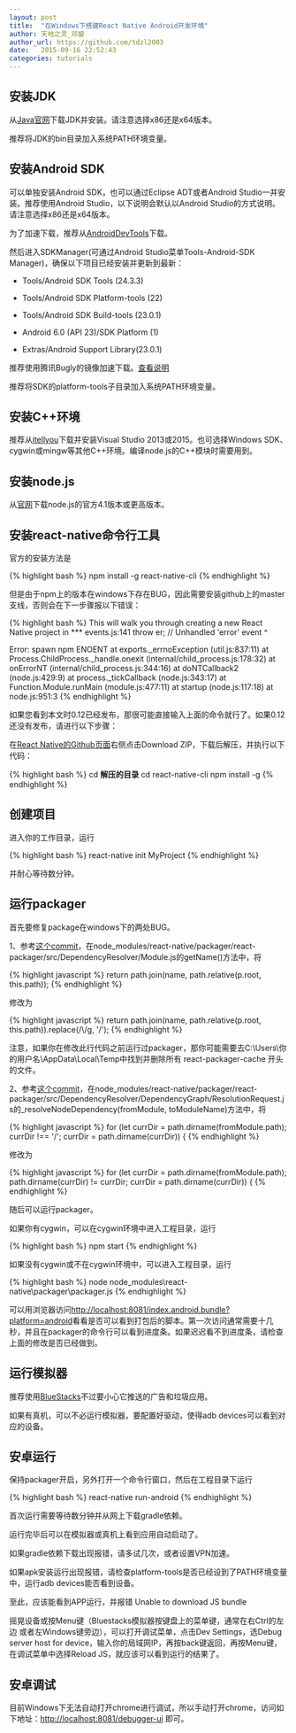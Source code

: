 ```yaml
---
layout: post
title:  "在Windows下搭建React Native Android开发环境"
author: 天地之灵_邓鋆
author_url: https://github.com/tdzl2003
date:   2015-09-16 22:52:43
categories: tutorials
---
```


## 安装JDK ##

从[Java官网](http://www.oracle.com/technetwork/java/javase/downloads/index-jsp-138363.html)下载JDK并安装。请注意选择x86还是x64版本。

推荐将JDK的bin目录加入系统PATH环境变量。

## 安装Android SDK ##

可以单独安装Android SDK，也可以通过Eclipse ADT或者Android Studio一并安装。推荐使用Android Studio，以下说明会默认以Android Studio的方式说明。请注意选择x86还是x64版本。

为了加速下载，推荐从[AndroidDevTools](http://androiddevtools.cn/)下载。

然后进入SDKManager(可通过Android Studio菜单Tools-Android-SDK Manager)，确保以下项目已经安装并更新到最新：

* Tools/Android SDK Tools (24.3.3)

* Tools/Android SDK Platform-tools (22)

* Tools/Android SDK Build-tools (23.0.1)

* Android 6.0 (API 23)/SDK Platform (1)

* Extras/Android Support Library(23.0.1)

推荐使用腾讯Bugly的镜像加速下载。[查看说明](http://android-mirror.bugly.qq.com:8080/include/usage.html)

推荐将SDK的platform-tools子目录加入系统PATH环境变量。

## 安装C++环境 ##

推荐从[itellyou](http://msdn.itellyou.cn/)下载并安装Visual Studio 2013或2015。也可选择Windows SDK、cygwin或mingw等其他C++环境。编译node.js的C++模块时需要用到。

## 安装node.js ##

从[官网](https://nodejs.org/)下载node.js的官方4.1版本或更高版本。

## 安装react-native命令行工具 ##

官方的安装方法是

{% highlight bash %}
npm install -g react-native-cli
{% endhighlight %}

但是由于npm上的版本在windows下存在BUG，因此需要安装github上的master支线，否则会在下一步骤报以下错误：

{% highlight bash %}
This will walk you through creating a new React Native project in ***
events.js:141
      throw er; // Unhandled 'error' event
      ^

Error: spawn npm ENOENT
    at exports._errnoException (util.js:837:11)
    at Process.ChildProcess._handle.onexit (internal/child_process.js:178:32)
    at onErrorNT (internal/child_process.js:344:16)
    at doNTCallback2 (node.js:429:9)
    at process._tickCallback (node.js:343:17)
    at Function.Module.runMain (module.js:477:11)
    at startup (node.js:117:18)
    at node.js:951:3
{% endhighlight %}


如果您看到本文时0.12已经发布，那很可能直接输入上面的命令就行了。如果0.12还没有发布，请进行以下步骤：

在[React Native的Github页面](http://www.github.com/facebook/react-native)右侧点击Download ZIP，下载后解压，并执行以下代码：

{% highlight bash %}
cd **解压的目录**
cd react-native-cli
npm install -g
{% endhighlight %}


## 创建项目 ##

进入你的工作目录，运行

{% highlight bash %}
react-native init MyProject
{% endhighlight %}

并耐心等待数分钟。

## 运行packager ##

首先要修复package在windows下的两处BUG。

1、参考[这个commit](https://github.com/hzerica/react-native/commits/master-pr-5)，在node_modules/react-native/packager/react-packager/src/DependencyResolver/Module.js的getName()方法中，将

{% highlight javascript %}
            return path.join(name, path.relative(p.root, this.path));
{% endhighlight %}

修改为

{% highlight javascript %}
            return path.join(name, path.relative(p.root, this.path)).replace(/\\/g, '/');
{% endhighlight %}

注意，如果你在修改此行代码之前运行过packager，那你可能需要去C:\Users\你的用户名\AppData\Local\Temp中找到并删除所有 react-packager-cache 开头的文件。

2、参考[这个commit](https://github.com/hzerica/react-native/commit/4e852162d1f787e8d598a110db6296fa8c1bf9ae)，在node_modules/react-native/packager/react-packager/src/DependencyResolver/DependencyGraph/ResolutionRequest.js的_resolveNodeDependency(fromModule, toModuleName)方法中，将

{% highlight javascript %}
            for (let currDir = path.dirname(fromModule.path);
                currDir !== '/';
                currDir = path.dirname(currDir)) {
{% endhighlight %}

修改为

{% highlight javascript %}
			for (let currDir = path.dirname(fromModule.path);
                path.dirname(currDir) != currDir;
                currDir = path.dirname(currDir)) {
{% endhighlight %}

随后可以运行packager。

如果你有cygwin，可以在cygwin环境中进入工程目录，运行

{% highlight bash %}
npm start
{% endhighlight %}

如果没有cygwin或不在cygwin环境中，可以进入工程目录，运行

{% highlight bash %}
node node_modules\react-native\packager\packager.js
{% endhighlight %}

可以用浏览器访问[http://localhost:8081/index.android.bundle?platform=android](http://localhost:8081/index.android.bundle?platform=android)看看是否可以看到打包后的脚本。第一次访问通常需要十几秒，并且在packager的命令行可以看到进度条。如果迟迟看不到进度条，请检查上面的修改是否已经做到。

## 运行模拟器 ##

推荐使用[BlueStacks](http://bluestacks.com/)不过要小心它推送的广告和垃圾应用。

如果有真机，可以不必运行模拟器，要配置好驱动，使得adb devices可以看到对应的设备。

## 安卓运行 ##

保持packager开启，另外打开一个命令行窗口，然后在工程目录下运行

{% highlight bash %}
react-native run-android
{% endhighlight %}

首次运行需要等待数分钟并从网上下载gradle依赖。

运行完毕后可以在模拟器或真机上看到应用自动启动了。

如果gradle依赖下载出现报错，请多试几次，或者设置VPN加速。

如果apk安装运行出现报错，请检查platform-tools是否已经设到了PATH环境变量中，运行adb devices能否看到设备。

至此，应该能看到APP运行，并报错 Unable to download JS bundle

摇晃设备或按Menu键（Bluestacks模拟器按键盘上的菜单键，通常在右Ctrl的左边 或者左Windows键旁边），可以打开调试菜单，点击Dev Settings，选Debug server host for device，输入你的局域网IP，再按back键返回，再按Menu键，在调试菜单中选择Reload JS，就应该可以看到运行的结果了。


## 安卓调试 ##

目前Windows下无法自动打开chrome进行调试，所以手动打开chrome，访问如下地址：[http://localhost:8081/debugger-ui](http://localhost:8081/debugger-ui) 即可。

